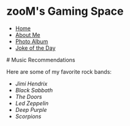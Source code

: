 # zooM's Gaming Space
<nav>
      <ul>
        <li><a href="README.md">Home</a></li>    
        <li><a href="aboutme.md">About Me</a></li>
        <li><a href="photoalbum.md">Photo Album</a></li>
        <li><a href="joke.md">Joke of the Day</a></li>
      </ul>
    </nav>
# Music Recommendations

Here are some of my favorite rock bands:

- *Jimi Hendrix*
- *Black Sabbath*
- *The Doors*
- *Led Zeppelin*
- *Deep Purple*
- *Scorpions*

